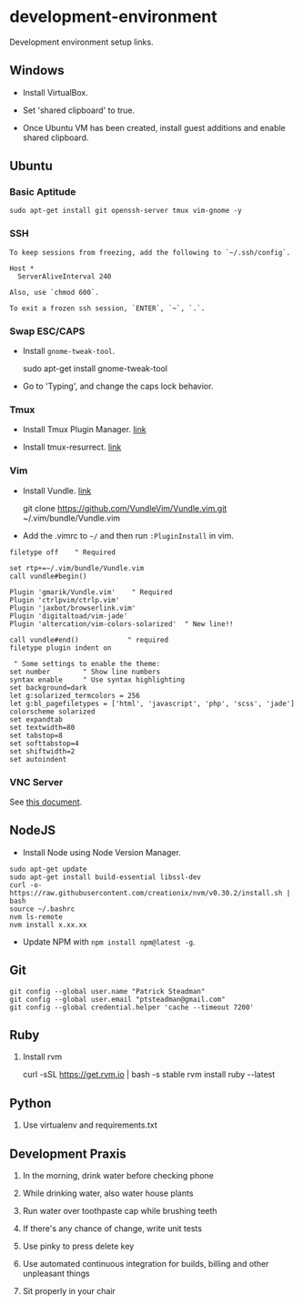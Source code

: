 # development-environment
Development environment setup links.

## Windows

- Install VirtualBox.

- Set 'shared clipboard' to true.

- Once Ubuntu VM has been created, install guest additions and enable shared
  clipboard.

## Ubuntu  

### Basic Aptitude

    sudo apt-get install git openssh-server tmux vim-gnome -y

### SSH


    To keep sessions from freezing, add the following to `~/.ssh/config`.
  
    Host *
      ServerAliveInterval 240

    Also, use `chmod 600`.

    To exit a frozen ssh session, `ENTER`, `~`, `.`.

### Swap ESC/CAPS

- Install `gnome-tweak-tool`.
    
    sudo apt-get install gnome-tweak-tool

- Go to 'Typing', and change the caps lock behavior.

### Tmux

- Install Tmux Plugin Manager.  [link](https://github.com/tmux-plugins/tpm)

- Install tmux-resurrect.  [link](https://github.com/tmux-plugins/tmux-resurrect)

### Vim

- Install Vundle. [link](https://github.com/VundleVim/Vundle.vim)

    git clone https://github.com/VundleVim/Vundle.vim.git ~/.vim/bundle/Vundle.vim

- Add the  .vimrc to `~/` and then run `:PluginInstall` in vim.

```
filetype off    " Required

set rtp+=~/.vim/bundle/Vundle.vim
call vundle#begin()

Plugin 'gmarik/Vundle.vim'    " Required
Plugin 'ctrlpvim/ctrlp.vim'
Plugin 'jaxbot/browserlink.vim'
Plugin 'digitaltoad/vim-jade'
Plugin 'altercation/vim-colors-solarized'  " New line!!

call vundle#end()            " required
filetype plugin indent on

 " Some settings to enable the theme:
set number        " Show line numbers
syntax enable     " Use syntax highlighting
set background=dark
let g:solarized_termcolors = 256
let g:bl_pagefiletypes = ['html', 'javascript', 'php', 'scss', 'jade']
colorscheme solarized
set expandtab
set textwidth=80
set tabstop=8
set softtabstop=4
set shiftwidth=2
set autoindent
```

### VNC Server 

See [this
document](https://www.digitalocean.com/community/tutorials/how-to-install-and-configure-vnc-on-ubuntu-14-04).

## NodeJS

- Install Node using Node Version Manager.

```
sudo apt-get update
sudo apt-get install build-essential libssl-dev
curl -o- https://raw.githubusercontent.com/creationix/nvm/v0.30.2/install.sh | bash
source ~/.bashrc
nvm ls-remote
nvm install x.xx.xx
```

- Update NPM with `npm install npm@latest -g`.

## Git

```
git config --global user.name "Patrick Steadman"
git config --global user.email "ptsteadman@gmail.com"
git config --global credential.helper 'cache --timeout 7200'
```

## Ruby

1. Install rvm

    curl -sSL https://get.rvm.io | bash -s stable
    rvm install ruby --latest

## Python

1. Use virtualenv and requirements.txt

## Development Praxis

1. In the morning, drink water before checking phone

2. While drinking water, also water house plants 

3. Run water over toothpaste cap while brushing teeth

4. If there's any chance of change, write unit tests 

5. Use pinky to press delete key

6. Use automated continuous integration for builds, billing and other unpleasant
   things

7. Sit properly in your chair
